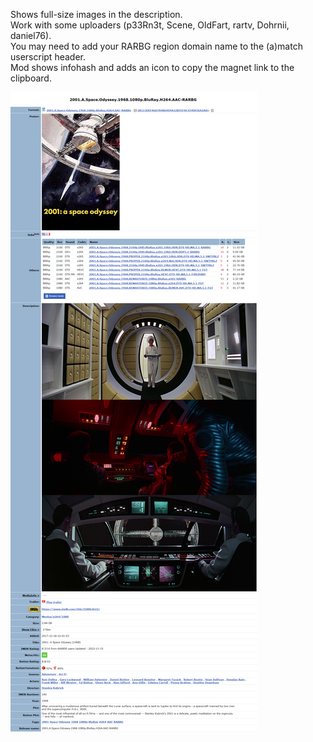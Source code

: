 Shows full-size images in the description.  
Work with some uploaders (p33Rn3t, Scene, OldFart, rartv, Dohrnii, daniel76).  
You may need to add your RARBG region domain name to the (a)match userscript header.  
Mod shows infohash and adds an icon to copy the magnet link to the clipboard.  

![](RARBG_Show_Full_Size_Images_Description.png)
